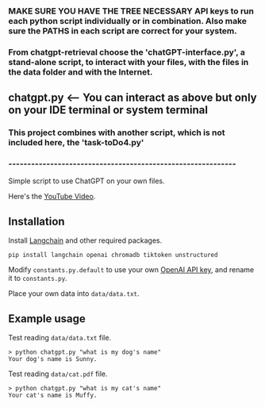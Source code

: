 ### MAKE SURE YOU HAVE THE TREE NECESSARY API keys to run each python script individually or in combination. Also make sure the PATHS in each script are correct for your system.

### From chatgpt-retrieval choose the 'chatGPT-interface.py', a stand-alone script, to interact with your files, with the files in the data folder and with the Internet.

## chatgpt.py <-- You can interact as above but only on your IDE terminal or system terminal

### This project combines with another script, which is not included here, the 'task-toDo4.py'
### ------------------------------------------------------------

Simple script to use ChatGPT on your own files.

Here's the [YouTube Video](https://youtu.be/9AXP7tCI9PI).

## Installation

Install [Langchain](https://github.com/hwchase17/langchain) and other required packages.
```
pip install langchain openai chromadb tiktoken unstructured
```
Modify `constants.py.default` to use your own [OpenAI API key](https://platform.openai.com/account/api-keys), and rename it to `constants.py`.

Place your own data into `data/data.txt`.

## Example usage
Test reading `data/data.txt` file.
```
> python chatgpt.py "what is my dog's name"
Your dog's name is Sunny.
```

Test reading `data/cat.pdf` file.
```
> python chatgpt.py "what is my cat's name"
Your cat's name is Muffy.
```
